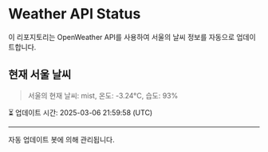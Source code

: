 
# Weather API Status

이 리포지토리는 OpenWeather API를 사용하여 서울의 날씨 정보를 자동으로 업데이트합니다.

## 현재 서울 날씨
> 서울의 현재 날씨: mist, 온도: -3.24°C, 습도: 93%

⏳ 업데이트 시간: 2025-03-06 21:59:58 (UTC)

---
자동 업데이트 봇에 의해 관리됩니다.
